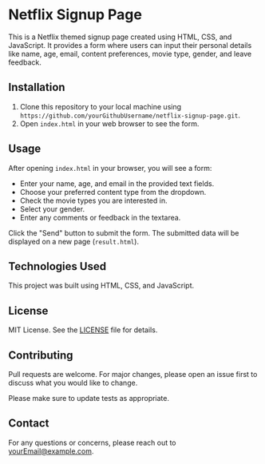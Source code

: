 # Netflix Signup Page

This is a Netflix themed signup page created using HTML, CSS, and JavaScript. It provides a form where users can input their personal details like name, age, email, content preferences, movie type, gender, and leave feedback. 

## Installation

1. Clone this repository to your local machine using `https://github.com/yourGithubUsername/netflix-signup-page.git`.
2. Open `index.html` in your web browser to see the form.

## Usage

After opening `index.html` in your browser, you will see a form:
- Enter your name, age, and email in the provided text fields.
- Choose your preferred content type from the dropdown.
- Check the movie types you are interested in.
- Select your gender.
- Enter any comments or feedback in the textarea.

Click the "Send" button to submit the form. The submitted data will be displayed on a new page (`result.html`).

## Technologies Used

This project was built using HTML, CSS, and JavaScript.

## License

MIT License. See the [LICENSE](LICENSE.md) file for details.

## Contributing

Pull requests are welcome. For major changes, please open an issue first to discuss what you would like to change.

Please make sure to update tests as appropriate.

## Contact

For any questions or concerns, please reach out to yourEmail@example.com.

